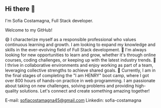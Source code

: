 ## Hi there 👋

I'm Sofia Costamagna, Full Stack developer.

Welcome to my GitHub!

😄 I characterize myself as a responsible professional who values continuous learning and growth. I am looking to expand my knowledge and skills in the ever-evolving field of Full Stack development.
🌱 I'm always looking for new opportunities to learn and grow, whether it's through online courses, coding challenges, or keeping up with the latest industry trends.
👯 I thrive in collaborative environments and enjoy working as part of a team, leveraging collective strengths to achieve shared goals.
🌱 Currently, I am in the final stages of completing the "I am HENRY" boot camp, where I got over 800 hours of hands-on practice in web programming.
I am passionate about taking on new challenges, solving problems and providing high-quality solutions. Let's connect and create something amazing together!

  E-mail: sofiacostamagna45@gmail.com
  Linkedin: sofia-costamagna
